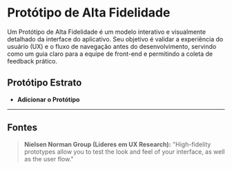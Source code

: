 # Protótipo de Alta Fidelidade

Um Protótipo de Alta Fidelidade é um modelo interativo e visualmente detalhado da interface do aplicativo. Seu objetivo é validar a experiência do usuário (UX) e o fluxo de navegação antes do desenvolvimento, servindo como um guia claro para a equipe de front-end e permitindo a coleta de feedback prático.

## Protótipo Estrato

- **Adicionar o Protótipo**

---

## Fontes

> **Nielsen Norman Group (Líderes em UX Research):** "High-fidelity prototypes allow you to test the look and feel of your interface, as well as the user flow."
